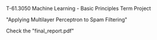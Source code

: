 T-61.3050 Machine Learning - Basic Principles Term Project

"Applying Multilayer Perceptron to Spam Filtering"

Check the "final_report.pdf"